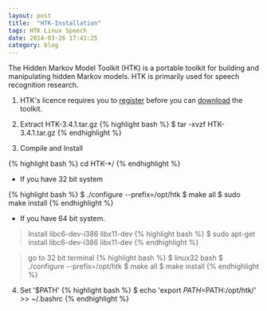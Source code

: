 ```yaml
---
layout: post
title:  "HTK-Installation"
tags: HTK Linux Speech
date: 2014-03-26 17:41:25
category: blog
---
```


The Hidden Markov Model Toolkit (HTK) is a portable toolkit for building and manipulating hidden Markov models. HTK is primarily used for speech recognition research.


1.	HTK's licence requires you to [register](http://htk.eng.cam.ac.uk/register.shtml) before you can [download](http://htk.eng.cam.ac.uk/download.shtml) the toolkit.

2. Extract HTK-3.4.1.tar.gz
{% highlight bash %}
$ tar -xvzf HTK-3.4.1.tar.gz
{% endhighlight %}

3. Compile and Install

{% highlight bash %}
cd HTK-*/
{% endhighlight %}

*	If you have 32 bit system
		
{% highlight bash %}
 $ ./configure --prefix=/opt/htk
 $ make all
 $ sudo make install
{% endhighlight %}

* If you have 64 bit system.

> Install libc6-dev-i386 libx11-dev
 {% highlight bash %}
 $ sudo apt-get install libc6-dev-i386 libx11-dev
 {% endhighlight %}

> go to 32 bit terminal
 {% highlight bash %}
 $ linux32 bash
 $ ./configure --prefix=/opt/htk
 $ make all
 $ make install
{% endhighlight %}

4. Set '$PATH'
{% highlight bash %}
 $ echo 'export $PATH=$PATH:/opt/htk/' >> ~/.bashrc
{% endhighlight %}